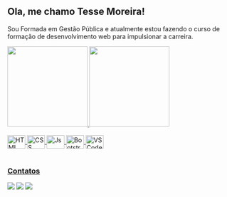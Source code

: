 ## Ola, me chamo Tesse Moreira!

Sou Formada em Gestão Pública e atualmente estou fazendo o curso de formação de desenvolvimento web para impulsionar a carreira. 

 <div>
   <a href="https://github.com/Tesse-Moreira">
   <img height="180em" src="https://github-readme-stats.vercel.app/api?username=Tesse-Moreira&show_icons=true&theme=radical&include_all_commits=truecount_private=true"/>
   <img height="180em" src="https://github-readme-stats.vercel.app/api/top-langs/?username=Tesse-Moreira&layout=compact&langs_count=6&theme=radical"/>
</div>
    
<div style="display: inline_block"><br>
  <img align="center" alt="HTML" height="30" width="40" src="https://cdn.jsdelivr.net/gh/devicons/devicon/icons/html5/html5-original.svg">
  <img align="center" alt="CSS" height="30" width="40" src="https://cdn.jsdelivr.net/gh/devicons/devicon/icons/css3/css3-original.svg">
  <img align="center" alt="Js" height="30" width="40" src="https://cdn.jsdelivr.net/gh/devicons/devicon/icons/javascript/javascript-original.svg">
  <img align="center" alt="Bootstrap" height="30" width="40" src="https://cdn.jsdelivr.net/gh/devicons/devicon/icons/bootstrap/bootstrap-original.svg">  
  <img align="center" alt="VSCode" height="30" width="40" src="https://cdn.jsdelivr.net/gh/devicons/devicon/icons/vscode/vscode-original.svg">      
</div>
 
<br>
 
### Contatos
 
<div> 
  <a href="https://instagram.com/tessemoreira" target="_blank"><img src="https://img.shields.io/badge/-Instagram-%23E4405F?style=for-the-badge&logo=instagram logoColor=white" target="_blank"></a>
  <a href = "mailto:tesse.bahiater@gmail.com"><img src="https://img.shields.io/badge/-Gmail-%23333?style=for-the-badge&logo=gmail&logoColor=white" target="_blank"></a>
  <a href="https://www.linkedin.com/in/tesse.moreira" target="_blank"><img src="https://img.shields.io/badge/-LinkedIn-%230077B5?style=for-the-badge&logo=linkedin&logoColor=white" target="_blank"></a>
</div>
